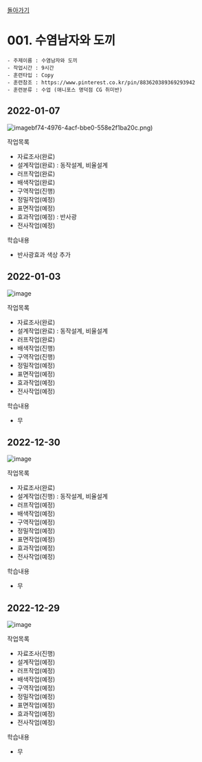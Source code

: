 [돌아가기](/Character-Full/README.md)

# 001. 수염남자와 도끼

```
- 주제이름 : 수염남자와 도끼
- 작업시간 : 9시간
- 훈련타입 : Copy
- 훈련참조 : https://www.pinterest.co.kr/pin/883620389369293942
- 훈련분류 : 수업 (애니포스 명덕점 CG 취미반)
```

## 2022-01-07
![image](https://user-images.githubusercontent.com/77244047/211143517-aed34b95-067f-491f-9b7f-2a4fd9b2d67a.png)bf74-4976-4acf-bbe0-558e2f1ba20c.png)

작업목록
- 자료조사(완료)
- 설계작업(완료) : 동작설계, 비율설계
- 러프작업(완료)
- 배색작업(완료)
- 구역작업(진행)
- 정밀작업(예정)
- 표면작업(예정)
- 효과작업(예정) : 반사광
- 전사작업(예정)

학습내용
- 반사광효과 색상 추가

## 2022-01-03
![image](https://user-images.githubusercontent.com/77244047/210365272-7a5039b0-0cf8-4810-b6b6-b92dad1557a7.png)

작업목록
- 자료조사(완료)
- 설계작업(완료) : 동작설계, 비율설계
- 러프작업(완료)
- 배색작업(진행)
- 구역작업(진행)
- 정밀작업(예정)
- 표면작업(예정)
- 효과작업(예정)
- 전사작업(예정)

학습내용
- 무

## 2022-12-30
![image](https://user-images.githubusercontent.com/77244047/210059380-303ee6d6-a5e7-47e9-99a6-d3861252a1a4.png)


작업목록
- 자료조사(완료)
- 설계작업(진행) : 동작설계, 비율설계
- 러프작업(예정)
- 배색작업(예정) 
- 구역작업(예정)
- 정밀작업(예정)
- 표면작업(예정)
- 효과작업(예정)
- 전사작업(예정)

학습내용
- 무

## 2022-12-29
![image](https://user-images.githubusercontent.com/77244047/209961907-b5483a04-b3fa-4fd0-aac4-3bb2b3edebc6.png)

작업목록
- 자료조사(진행)
- 설계작업(예정)
- 러프작업(예정)
- 배색작업(예정) 
- 구역작업(예정)
- 정밀작업(예정)
- 표면작업(예정)
- 효과작업(예정)
- 전사작업(예정)

학습내용
- 무
